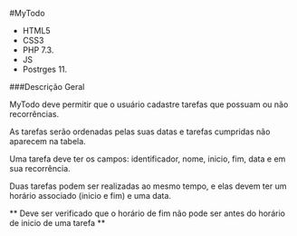 #MyTodo

- HTML5
- CSS3
- PHP 7.3.
- JS
- Postrges 11.

###Descrição Geral

MyTodo deve permitir que o usuário cadastre tarefas que possuam ou não recorrências. 

As tarefas serão ordenadas pelas suas datas e tarefas cumpridas não aparecem na tabela. 

Uma tarefa deve ter os campos: identificador, nome, inicio, fim, data e em sua recorrência.

Duas tarefas podem ser realizadas ao mesmo tempo, e elas devem ter um horário associado (inicio e fim) e uma data. 

** Deve ser verificado que o horário de fim não pode ser antes do horário de inicio de uma tarefa **
